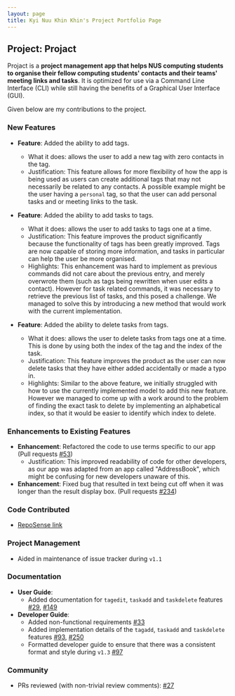```yaml
---
layout: page
title: Kyi Nuu Khin Khin's Project Portfolio Page
---
```


## Project: Projact

Projact is a **project management app that helps NUS computing students to organise their fellow computing students' contacts and their teams' meeting links and tasks**. It is optimized for use via a Command Line Interface (CLI) while still having the benefits of a Graphical User Interface (GUI).

Given below are my contributions to the project.

### New Features
  
* **Feature**: Added the ability to add tags.
  * What it does: allows the user to add a new tag with zero contacts in the tag. 
  * Justification: This feature allows for more flexibility of how the app is being used as users can create additional tags that may not necessarily be related to any contacts. A possible example might be the user having a `personal` tag, so that the user can add personal tasks and or meeting links to the task. 
  
* **Feature**: Added the ability to add tasks to tags.
  * What it does: allows the user to add tasks to tags one at a time.
  * Justification: This feature improves the product significantly because the functionality of tags has been greatly improved. Tags are now capable of storing more information, and tasks in particular can help the user be more organised.
  * Highlights: This enhancement was hard to implement as previous commands did not care about the previous entry, and merely overwrote them (such as tags being rewritten when user edits a contact). However for task related commands, it was necessary to retrieve the previous list of tasks, and this posed a challenge. We managed to solve this by introducing a new method that would work with the current implementation.

* **Feature**: Added the ability to delete tasks from tags.
  * What it does: allows the user to delete tasks from tags one at a time. This is done by using both the index of the tag and the index of the task.
  * Justification: This feature improves the product as the user can now delete tasks that they have either added accidentally or made a typo in.
  * Highlights: Similar to the above feature, we initially struggled with how to use the currently implemented model to add this new feature. However we managed to come up with a work around to the problem of finding the exact task to delete by implementing an alphabetical index, so that it would be easier to identify which index to delete.

### Enhancements to Existing Features
* **Enhancement**: Refactored the code to use terms specific to our app (Pull requests [\#53](https://github.com/AY2021S1-CS2103T-T17-4/tp/pull/53))
    * Justification: This improved readability of code for other developers, as our app was adapted from an app called "AddressBook", which might be confusing for new developers unaware of this.
* **Enhancement**: Fixed bug that resulted in text being cut off when it was longer than the result display box. (Pull requests [\#234](https://github.com/AY2021S1-CS2103T-T17-4/tp/pull/234))

### Code Contributed
* [RepoSense link](https://nus-cs2103-ay2021s1.github.io/tp-dashboard/#breakdown=true&search=khinkhinn&sort=groupTitle&sortWithin=title&since=2020-08-14&timeframe=commit&mergegroup=&groupSelect=groupByRepos&checkedFileTypes=docs~functional-code~test-code~other)

### Project Management
* Aided in maintenance of issue tracker during `v1.1`

### Documentation    
* **User Guide**:
    * Added documentation for `tagedit`, `taskadd` and `taskdelete` features [\#29](https://github.com/AY2021S1-CS2103T-T17-4/tp/pull/29), [\#149](https://github.com/AY2021S1-CS2103T-T17-4/tp/pull/149)
* **Developer Guide**:
    * Added non-functional requirements [\#33](https://github.com/AY2021S1-CS2103T-T17-4/tp/pull/33)
    * Added implementation details of the `tagadd`, `taskadd` and `taskdelete` features [\#93](https://github.com/AY2021S1-CS2103T-T17-4/tp/pull/93), [\#250](https://github.com/AY2021S1-CS2103T-T17-4/tp/pull/250)
    * Formatted developer guide to ensure that there was a consistent format and style during `v1.3` [\#97](https://github.com/AY2021S1-CS2103T-T17-4/tp/pull/97)

### Community    
* PRs reviewed (with non-trivial review comments): [\#27](https://github.com/AY2021S1-CS2103T-T17-4/tp/pull/27)
